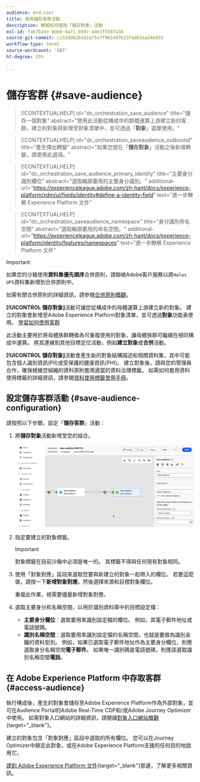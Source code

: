 ```yaml
---
audience: end-user
title: 使用儲存客群活動
description: 瞭解如何使用「儲存對象」活動
exl-id: fa67b1ee-8de6-4a71-b597-ade3f5587a38
source-git-commit: c133ddb2b1d2a75e7f9614d7623fad63aa24eb55
workflow-type: tm+mt
source-wordcount: '567'
ht-degree: 25%

---
```


# 儲存客群 {#save-audience}

>[!CONTEXTUALHELP]
>id="dc_orchestration_save_audience"
>title="儲存一個對象"
>abstract="使用此活動從構成中的群體運算上游建立新的客群。建立的對象將新增至對象清單中，並可透過「**對象**」選單使用。"

>[!CONTEXTUALHELP]
>id="dc_orchestration_saveaudience_outbound"
>title="產生傳出轉變"
>abstract="如果您想在「**儲存對象**」活動之後新增轉變，請使用此選項。"

>[!CONTEXTUALHELP]
>id="dc_orchestration_save_audience_primary_identity"
>title="主要身分識別欄位"
>abstract="選取輪廓要用的主要身分識別。"
>additional-url="https://experienceleague.adobe.com/zh-hant/docs/experience-platform/xdm/ui/fields/identity#define-a-identity-field" text="進一步瞭解 Experience Platform 文件"

>[!CONTEXTUALHELP]
>id="dc_orchestration_saveaudience_namespace"
>title="身分識別命名空間"
>abstract="選取輪廓要用的命名空間。"
>additional-url="https://experienceleague.adobe.com/zh-hant/docs/experience-platform/identity/features/namespaces" text="進一步瞭解 Experience Platform 文件"

>[!IMPORTANT]
>
>如果您的沙箱使用&#x200B;**資料集優先順序**&#x200B;合併原則，請聯絡Adobe客戶服務以將`Halos UPS`資料集新增到合併原則中。
>
>如需有關合併原則的詳細資訊，請參閱[合併原則概觀](https://experienceleague.adobe.com/zh-hant/docs/experience-platform/profile/merge-policies/overview)。

**[!UICONTROL 儲存對象]**&#x200B;活動可讓您從構成中的母體運算上游建立新的對象。 建立的對象會新增至Adobe Experience Platform對象清單，並可透過&#x200B;**對象**&#x200B;功能表使用。 [學習如何使用客群](../../start/audiences.md)

此活動主要用於將母體族群轉換為可重複使用的對象，讓母體族群可繼續在相同構成中運算。 將其連線到其他目標定位活動，例如&#x200B;**建立對象**&#x200B;或&#x200B;**合併**&#x200B;活動。

**[!UICONTROL 儲存對象]**&#x200B;活動會產生新的對象結構描述和相關資料集，其中可能包含個人識別資訊(PII)或受保護的健康資訊(PHI)。 建立對象後，請與您的管理員合作，確保根據您組織的資料原則套用適當的資料治理標籤。 如需如何套用資料使用標籤的詳細資訊，請參閱[資料使用標籤使用手冊](https://experienceleague.adobe.com/zh-hant/docs/experience-platform/data-governance/labels/user-guide)。

## 設定儲存客群活動 {#save-audience-configuration}

請按照以下步驟，設定「**儲存客群**」活動：

1. 將&#x200B;**儲存對象**&#x200B;活動新增至您的組合。

   ![](../assets/save-audience.png)

1. 指定要建立的對象標籤。

   >[!IMPORTANT]
   >
   >對象標籤在目前沙箱中必須是唯一的。 其標籤不得與任何現有對象相同。

1. 使用「對象對應」區段來選取您要與新建立的對象一起帶入的欄位。 若要這麼做，請按一下&#x200B;**新增對象對應**，然後選擇來源和目標對象欄位。

   重複此作業，視需要儘量新增對象對應。

1. 選取主要身分和名稱空間，以用於識別資料庫中的目標設定檔：

   * **主要身分欄位**：選取要用來識別設定檔的欄位。 例如，其電子郵件地址或電話號碼。
   * **識別名稱空間**：選取要用來識別設定檔的名稱空間，也就是要做為識別金鑰的資料型別。 例如，如果已選取電子郵件地址作為主要身分欄位，則應選取身分名稱空間&#x200B;**電子郵件**。 如果唯一識別碼是電話號碼，則應該選取識別名稱空間&#x200B;**電話**。

## 在 Adobe Experience Platform 中存取客群 {#access-audience}

執行構成後，產生的對象會儲存至Adobe Experience Platform作為外部對象，並可在Audience Portal的Adobe Real-Time CDP和/或Adobe Journey Optimizer中使用。 如需對象入口網站的詳細資訊，請閱讀[對象入口網站概觀](https://experienceleague.adobe.com/zh-hant/docs/experience-platform/segmentation/ui/audience-portal){target="_blank"}。

建立的對象包含「對象對應」區段中選取的所有欄位。 您可以在Journey Optimizer中鎖定此對象，或在Adobe Experience Platform支援的任何目的地啟用它。

[請到 Adobe Experience Platform 文件](https://experienceleague.adobe.com/zh-hant/docs/experience-platform/segmentation/ui/audience-portal){target="_blank"}那邊，了解更多相關資訊。

<!--

## Example{#save-audience-example}

The following example illustrates a simple audience update from targeting. A scheduler is added to run the workflow once a month. A query recovers all the profiles subscribed to the different application services available. The **Save audience** activity updates the audience by deleting profiles that have unsubscribed from the service since the last workflow execution and by adding the newly subscribed profiles.
-->
